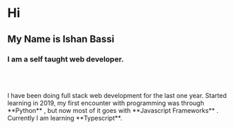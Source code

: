 # Hi
## My  Name is **Ishan Bassi**
### I am a self taught web developer.
<br  />
<br  />

<p className={{styles.bio}} >I have been doing full stack web development for the last one year. Started learning in 2019, my first encounter with programming was through **Python** , but now most of it goes with **Javascript Frameworks** . Currently I am learning **Typescript**.</p>













